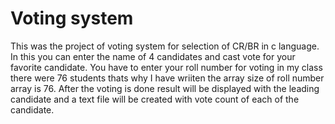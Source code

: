 # Voting system 
This was the project of voting system for selection of CR/BR in c language.
In this you can enter the name of 4 candidates and cast vote for your favorite candidate.
You have to enter your roll number for voting in my class there were 76 students thats why I have 
wriiten the array size of roll number array is 76. 
After the voting is done result will be displayed with the leading candidate and a text file will be created 
with vote count of each of the candidate.
